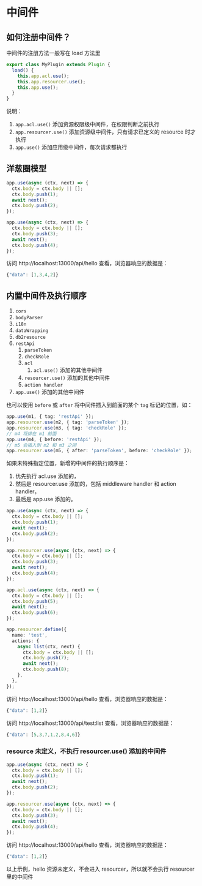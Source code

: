 # 中间件

## 如何注册中间件？

中间件的注册方法一般写在 load 方法里

```ts
export class MyPlugin extends Plugin {
  load() {
    this.app.acl.use();
    this.app.resourcer.use();
    this.app.use();
  }
}
```

说明：

1. `app.acl.use()` 添加资源权限级中间件，在权限判断之前执行
2. `app.resourcer.use()` 添加资源级中间件，只有请求已定义的 resource 时才执行
3. `app.use()` 添加应用级中间件，每次请求都执行

## 洋葱圈模型

```ts
app.use(async (ctx, next) => {
  ctx.body = ctx.body || [];
  ctx.body.push(1);
  await next();
  ctx.body.push(2);
});

app.use(async (ctx, next) => {
  ctx.body = ctx.body || [];
  ctx.body.push(3);
  await next();
  ctx.body.push(4);
});
```

访问 http://localhost:13000/api/hello 查看，浏览器响应的数据是：

```js
{"data": [1,3,4,2]}
```

## 内置中间件及执行顺序

1. `cors`
2. `bodyParser`
3. `i18n`
4. `dataWrapping`
5. `db2resource`
6. `restApi`
   1. `parseToken`
   2. `checkRole`
   3. `acl`
      1. `acl.use()` 添加的其他中间件
   4. `resourcer.use()` 添加的其他中间件
   5. `action handler`
7. `app.use()` 添加的其他中间件

也可以使用 `before` 或 `after` 将中间件插入到前面的某个 `tag` 标记的位置，如：

```ts
app.use(m1, { tag: 'restApi' });
app.resourcer.use(m2, { tag: 'parseToken' });
app.resourcer.use(m3, { tag: 'checkRole' });
// m4 将排在 m1 前面
app.use(m4, { before: 'restApi' });
// m5 会插入到 m2 和 m3 之间
app.resourcer.use(m5, { after: 'parseToken', before: 'checkRole' });
```

如果未特殊指定位置，新增的中间件的执行顺序是：

1. 优先执行 acl.use 添加的，
2. 然后是 resourcer.use 添加的，包括 middleware handler 和 action handler，
3. 最后是 app.use 添加的。

```ts
app.use(async (ctx, next) => {
  ctx.body = ctx.body || [];
  ctx.body.push(1);
  await next();
  ctx.body.push(2);
});

app.resourcer.use(async (ctx, next) => {
  ctx.body = ctx.body || [];
  ctx.body.push(3);
  await next();
  ctx.body.push(4);
});

app.acl.use(async (ctx, next) => {
  ctx.body = ctx.body || [];
  ctx.body.push(5);
  await next();
  ctx.body.push(6);
});

app.resourcer.define({
  name: 'test',
  actions: {
    async list(ctx, next) {
      ctx.body = ctx.body || [];
      ctx.body.push(7);
      await next();
      ctx.body.push(8);
    },
  },
});
```

访问 http://localhost:13000/api/hello 查看，浏览器响应的数据是：

```js
{"data": [1,2]}
```

访问 http://localhost:13000/api/test:list 查看，浏览器响应的数据是：

```js
{"data": [5,3,7,1,2,8,4,6]}
```

### resource 未定义，不执行 resourcer.use() 添加的中间件

```ts
app.use(async (ctx, next) => {
  ctx.body = ctx.body || [];
  ctx.body.push(1);
  await next();
  ctx.body.push(2);
});

app.resourcer.use(async (ctx, next) => {
  ctx.body = ctx.body || [];
  ctx.body.push(3);
  await next();
  ctx.body.push(4);
});
```

访问 http://localhost:13000/api/hello 查看，浏览器响应的数据是：

```js
{"data": [1,2]}
```

以上示例，hello 资源未定义，不会进入 resourcer，所以就不会执行 resourcer 里的中间件
